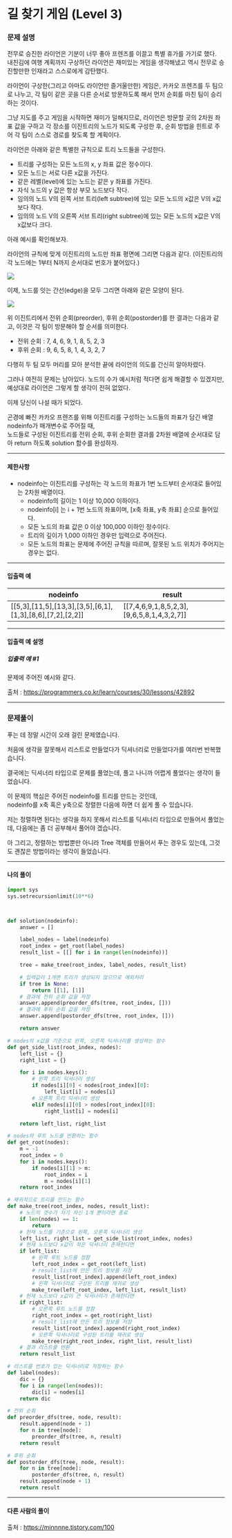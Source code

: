 # 길 찾기 게임 (Level 3)

### 문제 설명

전무로 승진한 라이언은 기분이 너무 좋아 프렌즈를 이끌고 특별 휴가를 가기로 했다.   
내친김에 여행 계획까지 구상하던 라이언은 재미있는 게임을 생각해냈고 역시 전무로 승진할만한 인재라고 스스로에게 감탄했다.   

라이언이 구상한(그리고 아마도 라이언만 즐거울만한) 게임은, 카카오 프렌즈를 두 팀으로 나누고, 각 팀이 같은 곳을 다른 순서로 방문하도록 해서 먼저 순회를 마친 팀이 승리하는 것이다.   

그냥 지도를 주고 게임을 시작하면 재미가 덜해지므로, 라이언은 방문할 곳의 2차원 좌표 값을 구하고 각 장소를 이진트리의 노드가 되도록 구성한 후, 순회 방법을 힌트로 주어 각 팀이 스스로 경로를 찾도록 할 계획이다.   

라이언은 아래와 같은 특별한 규칙으로 트리 노드들을 구성한다.   

* 트리를 구성하는 모든 노드의 x, y 좌표 값은 정수이다.
* 모든 노드는 서로 다른 x값을 가진다.
* 같은 레벨(level)에 있는 노드는 같은 y 좌표를 가진다.
* 자식 노드의 y 값은 항상 부모 노드보다 작다.
* 임의의 노드 V의 왼쪽 서브 트리(left subtree)에 있는 모든 노드의 x값은 V의 x값보다 작다.
* 임의의 노드 V의 오른쪽 서브 트리(right subtree)에 있는 모든 노드의 x값은 V의 x값보다 크다.

아래 예시를 확인해보자.

라이언의 규칙에 맞게 이진트리의 노드만 좌표 평면에 그리면 다음과 같다. (이진트리의 각 노드에는 1부터 N까지 순서대로 번호가 붙어있다.)

<img src = "https://grepp-programmers.s3.amazonaws.com/files/production/dbb58728bd/a5371669-54d4-42a1-9e5e-7466f2d7b683.jpg">

이제, 노드를 잇는 간선(edge)을 모두 그리면 아래와 같은 모양이 된다.   

<img src = https://grepp-programmers.s3.amazonaws.com/files/production/6bd8f6496a/50e1df20-5cb7-4846-86d6-2a2f1e70c5da.jpg>

위 이진트리에서 전위 순회(preorder), 후위 순회(postorder)를 한 결과는 다음과 같고, 이것은 각 팀이 방문해야 할 순서를 의미한다.

* 전위 순회 : 7, 4, 6, 9, 1, 8, 5, 2, 3
* 후위 순회 : 9, 6, 5, 8, 1, 4, 3, 2, 7

다행히 두 팀 모두 머리를 모아 분석한 끝에 라이언의 의도를 간신히 알아차렸다.   

그러나 여전히 문제는 남아있다. 노드의 수가 예시처럼 적다면 쉽게 해결할 수 있겠지만, 예상대로 라이언은 그렇게 할 생각이 전혀 없었다.   

이제 당신이 나설 때가 되었다.   

곤경에 빠진 카카오 프렌즈를 위해 이진트리를 구성하는 노드들의 좌표가 담긴 배열 nodeinfo가 매개변수로 주어질 때,   
노드들로 구성된 이진트리를 전위 순회, 후위 순회한 결과를 2차원 배열에 순서대로 담아 return 하도록 solution 함수를 완성하자.   

---

#### 제한사항

* nodeinfo는 이진트리를 구성하는 각 노드의 좌표가 1번 노드부터 순서대로 들어있는 2차원 배열이다.
    * nodeinfo의 길이는 1 이상 10,000 이하이다.
    * nodeinfo[i] 는 i + 1번 노드의 좌표이며, [x축 좌표, y축 좌표] 순으로 들어있다.
    * 모든 노드의 좌표 값은 0 이상 100,000 이하인 정수이다.
    * 트리의 깊이가 1,000 이하인 경우만 입력으로 주어진다.
    * 모든 노드의 좌표는 문제에 주어진 규칙을 따르며, 잘못된 노드 위치가 주어지는 경우는 없다.

---

#### 입출력 예
|nodeinfo|	result|
|-|-|
|[[5,3],[11,5],[13,3],[3,5],[6,1],[1,3],[8,6],[7,2],[2,2]]|	[[7,4,6,9,1,8,5,2,3],[9,6,5,8,1,4,3,2,7]]|

---

#### 입출력 예 설명

##### 입출력 예 #1

문제에 주어진 예시와 같다.   

출처 : https://programmers.co.kr/learn/courses/30/lessons/42892

---

### 문제풀이

푸는 데 정말 시간이 오래 걸린 문제였습니다.   

처음에 생각을 잘못해서 리스트로 만들었다가 딕셔너리로 만들었다가를 여러번 반복했습니다.   

결국에는 딕셔너리 타입으로 문제를 풀었는데, 풀고 나니까 어렵게 풀었다는 생각이 들었습니다.   

이 문제의 핵심은 주어진 nodeinfo를 트리를 만드는 것인데,   
nodeinfo를 x축 혹은 y축으로 정렬한 다음에 하면 더 쉽게 풀 수 있습니다.   

저는 정렬하면 된다는 생각을 하지 못해서 리스트를 딕셔너리 타입으로 만들어서 풀었는데, 다음에는 좀 더 공부해서 풀어야 겠습니다.

아 그리고, 정렬하는 방법뿐만 아니라 Tree 객체를 만들어서 푸는 경우도 있는데, 그것도 괜찮은 방법이라는 생각이 들었습니다.   

---

#### 나의 풀이
~~~python
import sys
sys.setrecursionlimit(10**6)



def solution(nodeinfo):
    answer = []

    label_nodes = label(nodeinfo)
    root_index = get_root(label_nodes)
    result_list = [[] for i in range(len(nodeinfo))]

    tree = make_tree(root_index, label_nodes, result_list)

    # 입력값이 1개면 트리가 생성되지 않으므로 예외처리
    if tree is None:
        return [[1], [1]]
    # 결과에 전위 순회 값을 저장
    answer.append(preorder_dfs(tree, root_index, []))
    # 결과에 후위 순회 값을 저장
    answer.append(postorder_dfs(tree, root_index, []))

    return answer

# nodes의 x값을 기준으로 왼쪽, 오른쪽 딕셔너리를 생성하는 함수
def get_side_list(root_index, nodes):
    left_list = {}
    right_list = {}

    for i in nodes.keys():
        # 왼쪽 트리 딕셔너리 생성
        if nodes[i][0] < nodes[root_index][0]:
            left_list[i] = nodes[i]
        # 오른쪽 트리 딕셔너리 생성
        elif nodes[i][0] > nodes[root_index][0]:
            right_list[i] = nodes[i]

    return left_list, right_list

# nodes의 루트 노드를 반환하는 함수
def get_root(nodes):
    m = -1
    root_index = 0
    for i in nodes.keys():
        if nodes[i][1] > m:
            root_index = i
            m = nodes[i][1]
    return root_index

# 재귀적으로 트리를 만드는 함수
def make_tree(root_index, nodes, result_list):
    # 노드의 갯수가 자기 자신 1개 뿐이라면 종료
    if len(nodes) == 1:
        return
    # 현재 노드를 기준으로 왼쪽, 오른쪽 딕셔너리 생성
    left_list, right_list = get_side_list(root_index, nodes)
    # 현재 노드보다 x값이 적은 딕셔너리 존재한다면
    if left_list:
        # 왼쪽 루트 노드를 정함
        left_root_index = get_root(left_list)
        # result_list에 만든 트리 정보를 저장
        result_list[root_index].append(left_root_index)
        # 왼쪽 딕셔너리로 구성된 트리를 재귀로 생성
        make_tree(left_root_index, left_list, result_list)
    # 현재 노드보다 x값이 큰 딕셔너리가 존재한다면
    if right_list:
        # 오른쪽 루트 노드를 정함
        right_root_index = get_root(right_list)
        # result_list에 만든 트리 정보를 저장
        result_list[root_index].append(right_root_index)
        # 오른쪽 딕셔너리로 구성된 트리를 재귀로 생성
        make_tree(right_root_index, right_list, result_list)
    # 결과 리스트를 반환
    return result_list

# 리스트를 번호가 있는 딕셔너리로 저장하는 함수
def label(nodes):
    dic = {}
    for i in range(len(nodes)):
        dic[i] = nodes[i]
    return dic

# 전위 순회
def preorder_dfs(tree, node, result):
    result.append(node + 1)
    for n in tree[node]:
        preorder_dfs(tree, n, result)
    return result

# 후위 순회
def postorder_dfs(tree, node, result):
    for n in tree[node]:
        postorder_dfs(tree, n, result)
    result.append(node + 1)
    return result
~~~

---

#### 다른 사람의 풀이

출처 : https://minnnne.tistory.com/100
